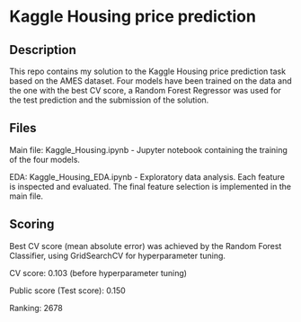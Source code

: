 # Kaggle Housing price prediction
## Description
This repo contains my solution to the Kaggle Housing price prediction task based on the AMES dataset. Four models have been trained on the data and the one with the best CV score, a Random Forest Regressor was used for the test prediction and the submission of the solution.

## Files
Main file: Kaggle_Housing.ipynb - Jupyter notebook containing the training of the four models.

EDA: Kaggle_Housing_EDA.ipynb - Exploratory data analysis. Each feature is inspected and evaluated. The final feature selection is implemented in the main file.

## Scoring
Best CV score (mean absolute error) was achieved by the Random Forest Classifier, using GridSearchCV for hyperparameter tuning. 

CV score: 0.103 (before hyperparameter tuning)

Public score (Test score): 0.150

Ranking: 2678
